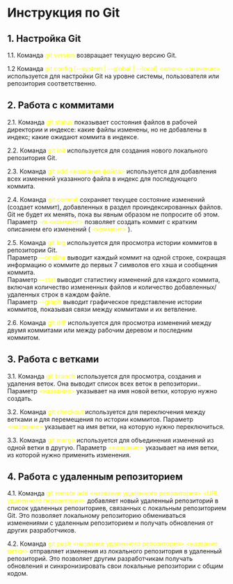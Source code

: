 # Инструкция по Git
## 1. Настройка Git

1.1. Команда <span style="color:yellow"> git version </span> возвращает текущую версию Git.

1.2 Команда <span style="color:yellow"> git config [--system | --global | --local] <ключ> <значение> </span> используется для настройки Git на уровне системы, пользователя или репозитория соответственно.

## 2. Работа с коммитами

2.1. Команда <span style="color:yellow"> git status </span> показывает состояния файлов в рабочей директории и индексе: какие файлы изменены, но не добавлены в индекс; какие ожидают коммита в индексе.

2.2. Команда <span style="color:yellow"> git init </span> используется для создания нового локального репозитория Git.

2.3. Команда <span style="color:yellow"> git add <название файла> </span> используется для добавления всех изменений указанного файла в индекс для последующего коммита.

2.4. Команда <span style="color:yellow"> git commit </span> сохраняет текущее состояние изменений (создает коммит), добавленных в раздел проиндексированных файлов. Git не будет их менять, пока вы явным образом не попросите об этом.  
Параметр <span style="color:yellow"> -m <коммент> </span> позволяет создать коммит с кратким описанием его изменений (<span style="color:yellow"> <коммент> </span>).

2.5. Команда <span style="color:yellow"> git log </span> используется для просмотра истории коммитов в репозитории Git.  
Параметр <span style="color:yellow"> --oneline </span> выводит каждый коммит на одной строке, сокращая информацию о коммите до первых 7 символов его хэша и сообщения коммита.  
Параметр <span style="color:yellow"> --stat </span> выводит статистику изменений для каждого коммита, включая количество измененных файлов и количество добавленных/удаленных строк в каждом файле.  
Параметр <span style="color:yellow"> --graph </span> выводит графическое представление истории коммитов, показывая связи между коммитами и их ветвление.

2.6. Команда <span style="color:yellow"> git diff </span> используется для просмотра изменений между двумя коммитами или между рабочим деревом и последним коммитом.

## 3. Работа с ветками

3.1. Команда <span style="color:yellow"> git branch </span> используется для просмотра, создания и удаления веток. Она выводит список всех веток в репозитории..
Параметр <span style="color:yellow"> <название> </span> указывает на имя новой ветки, которую нужно создать.

3.2. Команда <span style="color:yellow"> git checkout </span> используется для переключения между ветками и для перемещения по истории коммитов.
Параметр <span style="color:yellow"> <название> </span> указывает на имя ветки, на которую нужно переключиться.

3.3. Команда <span style="color:yellow"> git merge </span> используется для объединения изменений из одной ветки в другую.
Параметр <span style="color:yellow"> <название> </span> указывает на имя ветки, из которой нужно применить изменения.

## 4. Работа с удаленным репозиторием

4.1. Команда <span style="color:yellow"> git remote add <название удаленного репозитория> <URL удаленного перозитория> </span> добавляет новый удаленный репозиторий в список удаленных репозиториев, связанных с локальным репозиторием Git. Это позволяет локальному репозиторию обмениваться изменениями с удаленным репозиторием и получать обновления от других разработчиков.

4.2. Команда <span style="color:yellow"> git push <название удаленного репозитория> <название ветки> </span> отправляет изменения из локального репозитория в удаленный репозиторий. Это позволяет другим разработчикам получать обновления и синхронизировать свои локальные репозитории с общим кодом.